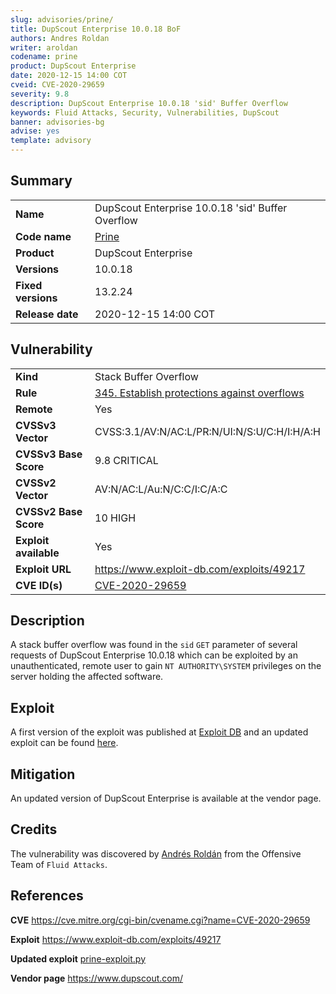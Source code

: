 ```yaml
---
slug: advisories/prine/
title: DupScout Enterprise 10.0.18 BoF
authors: Andres Roldan
writer: aroldan
codename: prine
product: DupScout Enterprise
date: 2020-12-15 14:00 COT
cveid: CVE-2020-29659
severity: 9.8
description: DupScout Enterprise 10.0.18 'sid' Buffer Overflow
keywords: Fluid Attacks, Security, Vulnerabilities, DupScout
banner: advisories-bg
advise: yes
template: advisory
---
```


## Summary

|                    |                                                   |
| ------------------ | ------------------------------------------------- |
| **Name**           | DupScout Enterprise 10.0.18 'sid' Buffer Overflow |
| **Code name**      | [Prine](https://en.wikipedia.org/wiki/John_Prine) |
| **Product**        | DupScout Enterprise                               |
| **Versions**       | 10.0.18                                           |
| **Fixed versions** | 13.2.24                                           |
| **Release date**   | 2020-12-15 14:00 COT                              |

## Vulnerability

|                       |                                                                                                          |
| --------------------- | -------------------------------------------------------------------------------------------------------- |
| **Kind**              | Stack Buffer Overflow                                                                                    |
| **Rule**              | [345. Establish protections against overflows](https://docs.fluidattacks.com/criteria/requirements/345/) |
| **Remote**            | Yes                                                                                                      |
| **CVSSv3 Vector**     | CVSS:3.1/AV:N/AC:L/PR:N/UI:N/S:U/C:H/I:H/A:H                                                             |
| **CVSSv3 Base Score** | 9.8 CRITICAL                                                                                             |
| **CVSSv2 Vector**     | AV:N/AC:L/Au:N/C:C/I:C/A:C                                                                               |
| **CVSSv2 Base Score** | 10 HIGH                                                                                                  |
| **Exploit available** | Yes                                                                                                      |
| **Exploit URL**       | <https://www.exploit-db.com/exploits/49217>                                                              |
| **CVE ID(s)**         | [CVE-2020-29659](https://cve.mitre.org/cgi-bin/cvename.cgi?name=CVE-2020-29659)                          |

## Description

A stack buffer overflow was found in the `sid` `GET` parameter of
several requests of DupScout Enterprise 10.0.18 which can be exploited
by an unauthenticated, remote user to gain `NT AUTHORITY\SYSTEM`
privileges on the server holding the affected software.

## Exploit

A first version of the exploit was published at [Exploit
DB](https://www.exploit-db.com/exploits/49217) and an updated exploit
can be found [here](prine-exploit.py).

## Mitigation

An updated version of DupScout Enterprise is available at the vendor
page.

## Credits

The vulnerability was discovered by [Andrés
Roldán](https://www.linkedin.com/in/andres-roldan/) from the Offensive
Team of `Fluid Attacks`.

## References

**CVE** <https://cve.mitre.org/cgi-bin/cvename.cgi?name=CVE-2020-29659>

**Exploit** <https://www.exploit-db.com/exploits/49217>

**Updated exploit** [prine-exploit.py](prine-exploit.py)

**Vendor page** <https://www.dupscout.com/>
